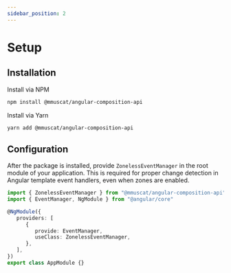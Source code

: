```yaml
---
sidebar_position: 2
---
```


# Setup

## Installation

Install via NPM

```bash
npm install @mmuscat/angular-composition-api
```

Install via Yarn

```bash
yarn add @mmuscat/angular-composition-api
```

## Configuration

After the package is installed, provide `ZonelessEventManager` in the root module of your application. This is required
for proper change detection in Angular template event handlers, even when zones are enabled.

```ts
import { ZonelessEventManager } from "@mmuscat/angular-composition-api"
import { EventManager, NgModule } from "@angular/core"

@NgModule({
   providers: [
      {
         provide: EventManager,
         useClass: ZonelessEventManager,
      },
   ],
})
export class AppModule {}
```
